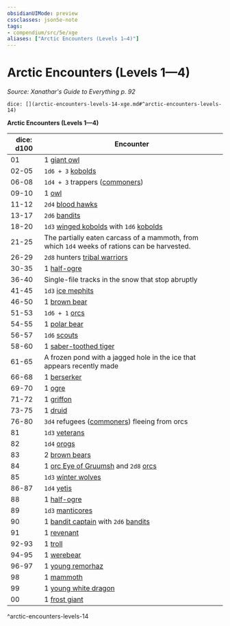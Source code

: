 ```yaml
---
obsidianUIMode: preview
cssclasses: json5e-note
tags:
- compendium/src/5e/xge
aliases: ["Arctic Encounters (Levels 1—4)"]
---
```

# Arctic Encounters (Levels 1—4)
*Source: Xanathar's Guide to Everything p. 92* 

`dice: [](arctic-encounters-levels-14-xge.md#^arctic-encounters-levels-14)`

**Arctic Encounters (Levels 1—4)**

| dice: d100 | Encounter |
|------------|-----------|
| 01 | 1 [giant owl](compendium/bestiary/beast/giant-owl.md) |
| 02-05 | `1d6 + 3` [kobolds](compendium/bestiary/humanoid/kobold.md) |
| 06-08 | `1d4 + 3` trappers ([commoners](compendium/bestiary/humanoid/commoner.md)) |
| 09-10 | 1 [owl](compendium/bestiary/beast/owl.md) |
| 11-12 | `2d4` [blood hawks](compendium/bestiary/beast/blood-hawk.md) |
| 13-17 | `2d6` [bandits](compendium/bestiary/humanoid/bandit.md) |
| 18-20 | `1d3` [winged kobolds](compendium/bestiary/humanoid/winged-kobold.md) with `1d6` [kobolds](compendium/bestiary/humanoid/kobold.md) |
| 21-25 | The partially eaten carcass of a mammoth, from which `1d4` weeks of rations can be harvested. |
| 26-29 | `2d8` hunters [tribal warriors](compendium/bestiary/humanoid/tribal-warrior.md) |
| 30-35 | 1 [half-ogre](compendium/bestiary/giant/half-ogre-ogrillon.md) |
| 36-40 | Single-file tracks in the snow that stop abruptly |
| 41-45 | `1d3` [ice mephits](compendium/bestiary/elemental/ice-mephit.md) |
| 46-50 | 1 [brown bear](compendium/bestiary/beast/brown-bear.md) |
| 51-53 | `1d6 + 1` [orcs](compendium/bestiary/humanoid/orc.md) |
| 54-55 | 1 [polar bear](compendium/bestiary/beast/polar-bear.md) |
| 56-57 | `1d6` [scouts](compendium/bestiary/humanoid/scout.md) |
| 58-60 | 1 [saber-toothed tiger](compendium/bestiary/beast/saber-toothed-tiger.md) |
| 61-65 | A frozen pond with a jagged hole in the ice that appears recently made |
| 66-68 | 1 [berserker](compendium/bestiary/humanoid/berserker.md) |
| 69-70 | 1 [ogre](compendium/bestiary/giant/ogre.md) |
| 71-72 | 1 [griffon](compendium/bestiary/monstrosity/griffon.md) |
| 73-75 | 1 [druid](compendium/bestiary/humanoid/druid.md) |
| 76-80 | `3d4` refugees ([commoners](compendium/bestiary/humanoid/commoner.md)) fleeing from orcs |
| 81 | `1d3` [veterans](compendium/bestiary/humanoid/veteran.md) |
| 82 | `1d4` [orogs](compendium/bestiary/humanoid/orog.md) |
| 83 | 2 [brown bears](compendium/bestiary/beast/brown-bear.md) |
| 84 | 1 [orc Eye of Gruumsh](compendium/bestiary/humanoid/orc-eye-of-gruumsh.md) and `2d8` [orcs](compendium/bestiary/humanoid/orc.md) |
| 85 | `1d3` [winter wolves](compendium/bestiary/monstrosity/winter-wolf.md) |
| 86-87 | `1d4` [yetis](compendium/bestiary/monstrosity/yeti.md) |
| 88 | 1 [half-ogre](compendium/bestiary/giant/half-ogre-ogrillon.md) |
| 89 | `1d3` [manticores](compendium/bestiary/monstrosity/manticore.md) |
| 90 | 1 [bandit captain](compendium/bestiary/humanoid/bandit-captain.md) with `2d6` [bandits](compendium/bestiary/humanoid/bandit.md) |
| 91 | 1 [revenant](compendium/bestiary/undead/revenant.md) |
| 92-93 | 1 [troll](compendium/bestiary/giant/troll.md) |
| 94-95 | 1 [werebear](compendium/bestiary/humanoid/werebear.md) |
| 96-97 | 1 [young remorhaz](compendium/bestiary/monstrosity/young-remorhaz.md) |
| 98 | 1 [mammoth](compendium/bestiary/beast/mammoth.md) |
| 99 | 1 [young white dragon](compendium/bestiary/dragon/young-white-dragon.md) |
| 00 | 1 [frost giant](compendium/bestiary/giant/frost-giant.md) |
^arctic-encounters-levels-14